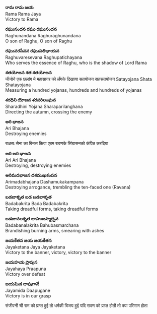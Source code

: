 **రామ రామ జయ**  
Rama Rama Jaya  
Victory to Rama

**రఘునందన రఘు రఘునందన**  
Raghunandana Raghuraghunandana  
O son of Raghu, O son of Raghu

**రఘువరసేవన రఘుపతిఛాయన**  
Raghuvaresevana Raghupatichayana  
Who serves the essence of Raghu, who is the shadow of Lord Rama

**శతయోజన శత శతయోజన**  
जीनोने एक छलांग मे महासागर को लँगके दिखाया 
सतयोजन सतसतयोजन
Satayojana Shata Shatayojana  
Measuring a hundred yojanas, hundreds and hundreds of yojanas

**శరధిని యోజన శరపరిలంఘన**  
Sharadhini Yojana Sharaparilanghana  
Directing the autumn, crossing the enemy

**అరి భాజన**  
Ari Bhajana  
Destroying enemies
  
राक्षसः सेना का  बिनस  किया एबम रावणके सिंघासनको कंपित करदिया 

**అరి అరి భాజన**  
Ari Ari Bhajana  
Destroying, destroying enemies

**అరిమదభాజన దశముఖకంపన**  
Arimadabhajana Dashamukakampana  
Destroying arrogance, trembling the ten-faced one (Ravana)

**బడబాకృత బడ బడబాకృత**  
Badabakrita Bada Badabakrita  
Taking dreadful forms, taking dreadful forms

**బడబానలకృత బాహుబస్మార్చన**  
Badabanalakrita Bahubasmarchana  
Brandishing burning arms, smearing with ashes

**జయకేతన జయ జయకేతన**  
Jayaketana Jaya Jayaketana  
Victory to the banner, victory, victory to the banner

**జయహయ ప్రాపున**  
Jayahaya Praapuna  
Victory over defeat

**జయమిడ దాపుగానే**  
Jayamida Daapugane  
Victory is in our grasp

संजीवनी श्री राम को प्राप्त हुई तो धर्मकी बिजय हुई 
यदि रावण को प्राप्त होती तो क्या परिणाम होता 